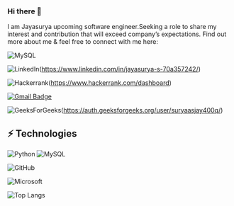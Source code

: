 ### Hi there 👋

I am Jayasurya upcoming software engineer.Seeking a role to share my interest and contribution that will exceed company’s expectations. Find out more about me & feel free to connect with me here:

![MySQL](https://img.shields.io/badge/mysql-%2300f.svg?style=for-the-badge&logo=mysql&logoColor=white)

![LinkedIn](https://img.shields.io/badge/linkedin-%230077B5.svg?style=for-the-badge&logo=linkedin&logoColor=white)(https://www.linkedin.com/in/jayasurya-s-70a357242/)


![Hackerrank](https://img.shields.io/badge/-Hackerrank-2EC866?style=for-the-badge&logo=HackerRank&logoColor=white)(https://www.hackerrank.com/dashboard)


[![Gmail Badge](https://img.shields.io/badge/-jsurya2552000@gmail.com-c14438?style=flat-square&logo=Gmail&logoColor=white&link=mailto:jsurya2552000@gmail.com)](mailto:jsurya2552000@gmail.com)


![GeeksForGeeks](https://img.shields.io/badge/GeeksforGeeks-gray?style=for-the-badge&logo=geeksforgeeks&logoColor=35914c)(https://auth.geeksforgeeks.org/user/suryaasjay400q/)



## ⚡ Technologies

![Python](https://img.shields.io/badge/-Python-black?style=flat-square&logo=Python)  ![MySQL](https://img.shields.io/badge/-MySQL-black?style=flat-square&logo=mysql)

![GitHub](https://img.shields.io/badge/-GitHub-181717?style=flat-square&logo=github)

![Microsoft](https://img.shields.io/badge/Microsoft-0078D4?style=for-the-badge&logo=microsoft&logoColor=white)

![Top Langs](https://github-readme-stats.vercel.app/api/top-langs/?username=Jayasurya2552&hide=TeX&layout=compact)
